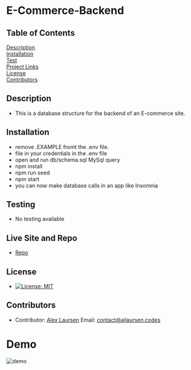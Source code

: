 
# E-Commerce-Backend

## Table of Contents
[Description](#description)  
[Installation](#Installation)  
[Test](#Testing)  
[Project Links](#live-Site-and-Repo)  
[License](#License)  
[Contributors](#Contributors)  

## Description
* This is a database structure for the backend of an E-commerce site.

## Installation
* remove .EXAMPLE fromt the .env file.
* file in your credentials in the .env file
* open and run db/schema.sql MySql query
* npm install
* npm run seed
* npm start
* you can now make database calls in an app like Insomnia

## Testing
* No testing available

## Live Site and Repo
* [Repo](https://github.com/ajlaursen/shop-keeper-backend)

## License
* [![License: MIT](https://img.shields.io/badge/License-MIT-yellow.svg)](https://opensource.org/licenses/MIT)

## Contributors
* Contributor: [Alex Laursen](https://github.com/ajlaursen) Email: [contact@ajlaursen.codes](mailto:contact@ajlaursen.codes)

# Demo
![demo](img/demo.gif)